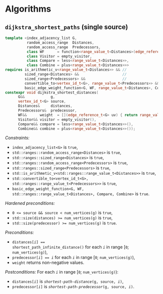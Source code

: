 # Algorithms

## `dijkstra_shortest_paths` (single source)

```c++
template <index_adjacency_list G,
          random_access_range  Distances,
          random_access_range  Predecessors,
          class WF      = function<range_value_t<Distances>(edge_reference_t<G>)>,
          class Visitor = empty_visitor,
          class Compare = less<range_value_t<Distances>>,
          class Combine = plus<range_value_t<Distances>>>
requires is_arithmetic_v<range_value_t<Distances>> && //
         sized_range<Distances> &&                    //
         sized_range<Predecessors> &&                 //
         convertible_to<vertex_id_t<G>, range_value_t<Predecessors>> &&
         basic_edge_weight_function<G, WF, range_value_t<Distances>, Compare, Combine>
constexpr void dijkstra_shortest_distances(
      G&&            g,
      vertex_id_t<G> source,
      Distances&     distances,
      Predecessors&  predecessor,
      WF&&      weight  = [](edge_reference_t<G> uv) { return range_value_t<Distances>(1); }, // default weight(uv) -> 1
      Visitor&& visitor = empty_visitor(),
      Compare&& compare = less<range_value_t<Distances>>(),
      Combine&& combine = plus<range_value_t<Distances>>());
```
*Constraints:*
  * `index_adjacency_list<G>` is `true`,
  * `std::ranges::random_access_range<Distances>` is `true`,
  * `std::ranges::sized_range<Distances>` is `true`,
  * `std::ranges::random_access_range<Predecessors>` is `true`,
  * `std::ranges::sized_range<Predecessors>` is `true`,
  * `std::is_arithmetic_v<std::ranges::range_value_t<Distances>>` is `true`,
  * `std::convertible_to<vertex_id_t<G>, std::ranges::range_value_t<Predecessors>>` is `true`,
  * `basic_edge_weight_function<G, WF, std::ranges::range_value_t<Distances>, Compare, Combine>` is `true`.

*Hardened preconditions:* 
  * `0 <= source && source < num_vertices(g)` is `true`,
  * `std::size(distances) >= num_vertices(g)` is `true`,
  * `std::size(predecessor) >= num_vertices(g)` is `true`.

*Preconditions:* 
  * <code>distances[<i>i</i>] == shortest_path_infinite_distance()</code> for each <code><i>i</i></code> in range [`0`; `num_vertices(g)`),
  * <code>predecessor[<i>i</i>] == <i>i</i></code> for each <code><i>i</i></code> in range [`0`; `num_vertices(g)`),
  * `weight` returns non-negative values.

*Postconditions:* For each <code><i>i</i></code> in range [`0`; `num_vertices(g)`):
  * <code>distances[<i>i</i>]</code> is <code><i>shortest-path-distance</i>(g, source, <i>i</i>)</code>,
  * <code>predecessor[<i>i</i>]</code> is <code><i>shortest-path-predecessor</i>(g, source, <i>i</i>)</code>.  
